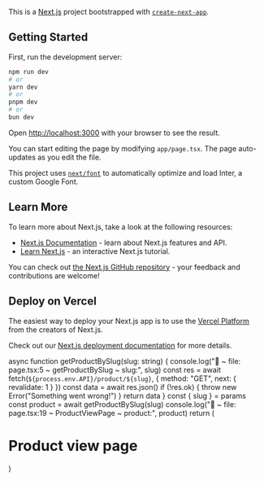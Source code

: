 This is a [Next.js](https://nextjs.org/) project bootstrapped with [`create-next-app`](https://github.com/vercel/next.js/tree/canary/packages/create-next-app).

## Getting Started

First, run the development server:

```bash
npm run dev
# or
yarn dev
# or
pnpm dev
# or
bun dev
```

Open [http://localhost:3000](http://localhost:3000) with your browser to see the result.

You can start editing the page by modifying `app/page.tsx`. The page auto-updates as you edit the file.

This project uses [`next/font`](https://nextjs.org/docs/basic-features/font-optimization) to automatically optimize and load Inter, a custom Google Font.

## Learn More

To learn more about Next.js, take a look at the following resources:

- [Next.js Documentation](https://nextjs.org/docs) - learn about Next.js features and API.
- [Learn Next.js](https://nextjs.org/learn) - an interactive Next.js tutorial.

You can check out [the Next.js GitHub repository](https://github.com/vercel/next.js/) - your feedback and contributions are welcome!

## Deploy on Vercel

The easiest way to deploy your Next.js app is to use the [Vercel Platform](https://vercel.com/new?utm_medium=default-template&filter=next.js&utm_source=create-next-app&utm_campaign=create-next-app-readme) from the creators of Next.js.

Check out our [Next.js deployment documentation](https://nextjs.org/docs/deployment) for more details.

async function getProductBySlug(slug: string) {
   console.log("🚀 ~ file: page.tsx:5 ~ getProductBySlug ~ slug:", slug)
   const res = await fetch(`${process.env.API}/product/${slug}`, {
      method: "GET",
      next: { revalidate: 1 }
   })
   const data = await res.json()
   if (!res.ok) {
      throw new Error("Something went wrong!")
   }
   return data
}
 const { slug } = params
   const product = await getProductBySlug(slug)
   console.log("🚀 ~ file: page.tsx:19 ~ ProductViewPage ~ product:", product)
   return (
      <div className="container my-4">
         <div className="row">
            <div className="col-lg-8 offset-lg-2">
               <h1 className="text-center">
                  Product view page
               </h1>
            </div>
         </div>
      </div>
   )